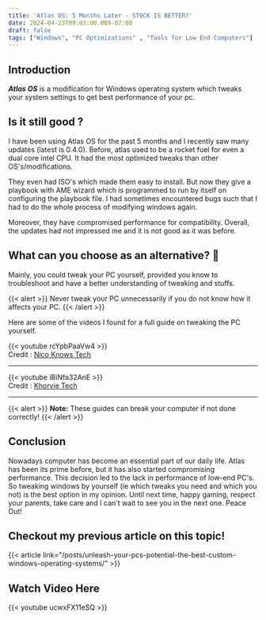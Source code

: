 ```yaml
---
title: 'Atlas OS: 5 Months Later - STOCK IS BETTER?'
date: 2024-04-23T09:03:00.009-07:00
draft: false 
tags: ["Windows", "PC Optimizations" , "Tools for Low End Computers"]
---
```



  

Introduction
---


**_Atlas OS_** is a modification for Windows operating system which tweaks your system settings to get best performance of your pc. 

  

Is it still good ? 
--- 
I have been using Atlas OS for the past 5 months and I recently saw many updates (latest is 0.4.0). Before, atlas used to be a rocket fuel for even a dual core intel CPU. It had the most optimized tweaks than other OS's/modifications. 

They even had ISO's which made them easy to install. But now they give a playbook with AME wizard which is programmed to run by itself on configuring the playbook file. I had sometimes encountered bugs such that I had to do the whole process of modifying windows again.

Moreover, they have compromised performance for compatibility. Overall, the updates had not impressed me and it is not good as it was before.
  

What can you choose as an alternative? 🤔
---

Mainly, you could tweak your PC yourself, provided you know to troubleshoot and have a better understanding of tweaking and stuffs.  

 {{< alert >}}
 Never tweak your PC unnecessarily if you do not know how it affects your PC.
{{< /alert >}}

Here are some of the videos I found for a full guide on tweaking the PC yourself. 
 
 {{< youtube rcYpbPaaVw4 >}}  
Credit : [Nico Knows Tech](https://www.youtube.com/@NicoKnowsTech)

---

 {{< youtube iBiNfa32AnE >}}  
Credit : [Khorvie Tech](https://www.youtube.com/@khorvietech)
 
---

{{< alert >}}
**Note:** These guides can break your computer if not done correctly!
{{< /alert >}}

Conclusion
---
Nowadays computer has become an essential part of our daily life. Atlas has been its prime before, but it has also started compromising performance. This decision led to the lack in performance of low-end PC's. So tweaking windows by yourself (ie which tweaks you need and which you not) is the best option in my opinion. Until next time, happy gaming, respect your parents, take care and I can't wait to see you in the next one. Peace Out!

Checkout my previous article on this topic!
---

{{< article link="/posts/unleash-your-pcs-potential-the-best-custom-windows-operating-systems/" >}}

**Watch Video Here** 
---
{{< youtube ucwxFX11eSQ >}}  

